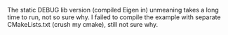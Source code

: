 
The static DEBUG lib version (compiled Eigen in) unmeaning takes a long time to run, not so sure why. I failed to compile the example with separate CMakeLists.txt (crush my cmake), still not sure why.